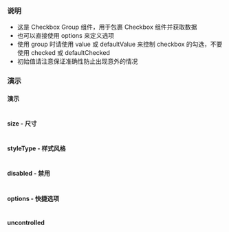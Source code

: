 ### 说明

-   这是 Checkbox Group 组件，用于包裹 Checkbox 组件并获取数据
-   也可以直接使用 options 来定义选项
-   使用 group 时请使用 value 或 defaultValue 来控制 checkbox 的勾选，不要使用 checked 或 defaultChecked
-   初始值请注意保证准确性防止出现意外的情况

### 演示

#### 演示

```js {"codepath": "group.jsx"}
```

#### size - 尺寸

```js {"codepath": "group-size.jsx"}
```

#### styleType - 样式风格

```js {"codepath": "group-styleType.jsx"}
```

#### disabled - 禁用

```js {"codepath": "group-disabled.jsx"}
```

#### options - 快捷选项

```js {"codepath": "group-options.jsx"}
```

#### uncontrolled

```js {"codepath": "group-uncontrolled.jsx"}
```
